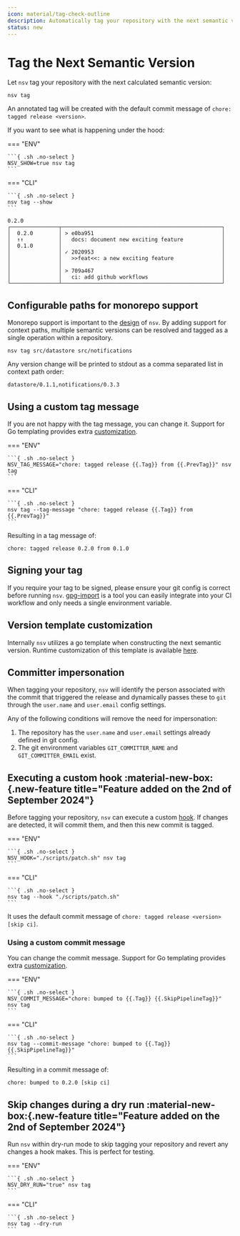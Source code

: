 ```yaml
---
icon: material/tag-check-outline
description: Automatically tag your repository with the next semantic version
status: new
---
```


# Tag the Next Semantic Version

Let `nsv` tag your repository with the next calculated semantic version:

```{ .sh .no-select }
nsv tag
```

An annotated tag will be created with the default commit message of `chore: tagged release <version>`.

If you want to see what is happening under the hood:

=== "ENV"

    ```{ .sh .no-select }
    NSV_SHOW=true nsv tag
    ```

=== "CLI"

    ```{ .sh .no-select }
    nsv tag --show
    ```

```{ .text .no-select .no-copy }
0.2.0
┌───────────────┬──────────────────────────────────────────────────┐
│  0.2.0        │ > e0ba951                                        │
│  ↑↑           │   docs: document new exciting feature            │
│  0.1.0        │                                                  │
│               │ ✓ 2020953                                        │
│               │   >>feat<<: a new exciting feature               │
│               │                                                  │
│               │ > 709a467                                        │
│               │   ci: add github workflows                       │
└───────────────┴──────────────────────────────────────────────────┘
```

## Configurable paths for monorepo support

Monorepo support is important to the [design](./monorepos.md) of `nsv`. By adding support for context paths, multiple semantic versions can be resolved and tagged as a single operation within a repository.

```{ .sh .no-select }
nsv tag src/datastore src/notifications
```

Any version change will be printed to stdout as a comma separated list in context path order:

```{ .text .no-select .no-copy }
datastore/0.1.1,notifications/0.3.3
```

## Using a custom tag message

If you are not happy with the tag message, you can change it. Support for Go templating provides extra [customization](./reference/templating.md#tag-annotation-message).

=== "ENV"

    ```{ .sh .no-select }
    NSV_TAG_MESSAGE="chore: tagged release {{.Tag}} from {{.PrevTag}}" nsv tag
    ```

=== "CLI"

    ```{ .sh .no-select }
    nsv tag --tag-message "chore: tagged release {{.Tag}} from {{.PrevTag}}"
    ```

Resulting in a tag message of:

```{ .text .no-select .no-copy }
chore: tagged release 0.2.0 from 0.1.0
```

## Signing your tag

If you require your tag to be signed, please ensure your git config is correct before running `nsv`. [gpg-import](https://github.com/purpleclay/gpg-import) is a tool you can easily integrate into your CI workflow and only needs a single environment variable.

## Version template customization

Internally `nsv` utilizes a go template when constructing the next semantic version. Runtime customization of this template is available [here](./next-version.md#version-template-customization).

## Committer impersonation

When tagging your repository, `nsv` will identify the person associated with the commit that triggered the release and dynamically passes these to `git` through the `user.name` and `user.email` config settings.

Any of the following conditions will remove the need for impersonation:

1. The repository has the `user.name` and `user.email` settings already defined in git config.
1. The git environment variables `GIT_COMMITTER_NAME` and `GIT_COMMITTER_EMAIL` exist.

## Executing a custom hook :material-new-box:{.new-feature title="Feature added on the 2nd of September 2024"}

Before tagging your repository, `nsv` can execute a custom [hook](./hooks.md). If changes are detected, it will commit them, and then this new commit is tagged.

=== "ENV"

    ```{ .sh .no-select }
    NSV_HOOK="./scripts/patch.sh" nsv tag
    ```

=== "CLI"

    ```{ .sh .no-select }
    nsv tag --hook "./scripts/patch.sh"
    ```

It uses the default commit message of `chore: tagged release <version> [skip ci]`.

### Using a custom commit message

You can change the commit message. Support for Go templating provides extra [customization](./reference/templating.md#commit-message).

=== "ENV"

    ```{ .sh .no-select }
    NSV_COMMIT_MESSAGE="chore: bumped to {{.Tag}} {{.SkipPipelineTag}}" nsv tag
    ```

=== "CLI"

    ```{ .sh .no-select }
    nsv tag --commit-message "chore: bumped to {{.Tag}} {{.SkipPipelineTag}}"
    ```

Resulting in a commit message of:

```{ .text .no-select .no-copy }
chore: bumped to 0.2.0 [skip ci]
```

## Skip changes during a dry run :material-new-box:{.new-feature title="Feature added on the 2nd of September 2024"}

Run `nsv` within dry-run mode to skip tagging your repository and revert any changes a hook makes. This is perfect for testing.

=== "ENV"

    ```{ .sh .no-select }
    NSV_DRY_RUN="true" nsv tag
    ```

=== "CLI"

    ```{ .sh .no-select }
    nsv tag --dry-run
    ```
